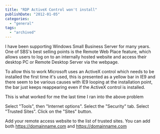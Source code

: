 ```yaml
---
title: "RDP ActiveX Control won't install"
publishDate: "2012-01-05"
categories: 
  - "general"
tags:
  - "archived"
---
```


I have been supporting Windows Small Business Server for many years. One of SBS's best selling points is the Remote Web Place feature, which allows users to log on to an internally hosted website and access their desktop PC or Remote Desktop Server via the webpage.

To allow this to work Microsoft uses an ActiveX control which needs to be installed the first time it's used, this is presented as a yellow bar in IE9 and there seem to be various causes with IE9 looping at the installation point, the bar just keeps reappearing even if the ActiveX control is installed.

This is what worked for me the last time I ran into the above problem

Select "Tools", then "Internet options". Select the "Security" tab. Select "Trusted Sites". Click on the "Sites" button.

Add your remote access website to the list of trusted sites. You can add both https://domainname.com and https://domainname.com
